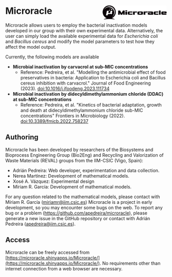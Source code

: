
# Microracle <img src="www/var/img/logo_black.png" align="right" width="200" />

Microracle allows users to employ the bacterial inactivation models developed in our group with their own experimental data. Alternatively, the user can simply load the available experimental data for _Escherichia coli_ and _Bacillus cereus_ and modify the model parameters to test how they affect the model output. 

Currently, the following models are available


* **Microbial inactivation by carvacrol at sub-MIC concentrations**
    * Reference: Pedreira, et al. "Modelling the antimicrobial effect of food preservatives in bacteria: Application to Escherichia coli and Bacillus cereus inhibition with carvacrol." Journal of Food Engineering (2023). [doi:10.1016/j.jfoodeng.2023.111734](https://doi.org/10.1016/j.jfoodeng.2023.111734)
* **Microbial inactivation by didecyldimethylammonium chloride (DDAC) at sub-MIC concentrations**
    * Reference: Pedreira, et al. "Kinetics of bacterial adaptation, growth and death at didecyldimethylammonium chloride sub-MIC concentrations" Frontiers in Microbiology (2022). [doi:10.3389/fmicb.2022.758237](https://doi.org/10.3389/fmicb.2022.758237) 



## Authoring

Microracle has been developed by researchers of the Biosystems and Bioprocess Engineering Group (Bio2Eng) and
Recycling and Valorization of Waste Materials (REVAL) groups from the IIM-CSIC (Vigo, Spain):

* Adrián Pedreira: Web developer, experimentation and data collection.
* Nerea Martínez: Development of mathematical models. 
* Xosé A. Vázquez: Experimental design
* Míriam R. García: Development of mathematical models.  

For any question related to the mathematical models, please contact with Míriam R. García (miriamr@iim.csic.es)
Microracle is a project in early development, so you may encounter some bugs on the web. To report any bug or a problem (https://github.com/apedreira/microracle), please generate a new issue in the GitHub repository or contact with Adrián Pedreira (apedreira@iim.csic.es).



## Access

Microracle can be freely accessed from [https://microracle.shinyapps.io/Microracle/](https://microracle.shinyapps.io/Microracle/). No requirements other than internet connection from a web browser are necessary.
